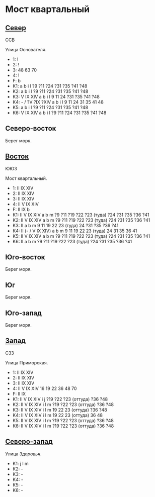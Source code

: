 # Мост квартальный

## [Север](./520145.md)

ССВ

Улица Основателя.

* 1:    !
* 2:    !
* 3:    48  63  70
* 4:    !
* F:    b
* K1:   a   b   i   l
        ?9  ?11 ?24 ?31 ?35 ?41 ?48
* K2:   a   b   i   l
        ?9  ?11 ?24 ?31 ?35 ?41 ?48
* K3:   V   IX  XIV
        a   b   i   l
        9   11  24  ?31 ?35 ?41 ?48
* K4:   -   /   ?V  ?IX ?XIV
        a   b   i   l
        9   11  24  31  35  41  48
* K5:   a   b   i   l
        ?9  ?11 ?24 ?31 ?35 ?41 ?48
* K6:   V   IX  XIV
        a   b   i   l
        ?9  ?11 ?24 ?31 ?35 ?41 ?48

## Северо-восток

Берег моря.

## [Восток](./530150.md)

ЮЮЗ

Мост квартальный.

* 1:    II  IX  XIV
* 2:    II  IX  XIV
* 3:    II  IX  XIV
* 4:    II  V   IX  XIV
* F:    II  IX  b
* K1:   II  V   IX  XIV
        a   b   m
        ?9  ?11 ?19 ?22 ?23 (туда)  ?24 ?31 ?35 ?36 ?41
* K2:   II  V   IX  XIV
        a   b   m
        ?9  ?11 ?19 ?22 ?23 (туда)  ?24 ?31 ?35 ?36 ?41
* K3:   II
        a   b   m
        9   11  19  22  23 (туда)   24  ?31 ?35 ?36 ?41
* K4:   II  (-  /   V   IX  XIV)
        a   b   m
        9   11  19  22  23 (туда)   24  31  35  36  41
* K5:   II  V   IX  XIV
        a   b   m
        ?9  ?11 ?19 ?22 ?23 (туда)  ?24 ?31 ?35 ?36 ?41
* K6:   II
        a   b   m
        ?9  ?11 ?19 ?22 ?23 (туда)  ?24 ?31 ?35 ?36 ?41

## Юго-восток

Берег моря.

## Юг

Берег моря.

## Юго-запад

Берег моря.

## [Запад](./505150.md)

СЗЗ

Улица Приморская.

* 1:    II  IX  XIV
* 2:    II  IX  XIV
* 3:    II  IX  XIV
* 4:    II  V   IX  XIV 16  19  22  36  48  70
* F:    II  IX
* K1:   II  V   IX  XIV
        i   j
        ?19 ?22 ?23 (оттуда)    ?36 ?48
* K2:   II  V   IX  XIV
        i   l   m
        ?19 ?22 ?23 (оттуда)    ?36 ?48
* K3:   II  V   IX  XIV
        i   l   m
        19  22  23 (оттуда)     ?36 ?48
* K4:   II  V   IX  XIV
        i   l   m
        19  22  23 (оттуда)     36  48
* K5:   II  V   IX  XIV
        i   l   m
        ?19 ?22 ?23 (оттуда)    ?36 ?48
* K6:   II  V   IX  XIV
        i   l   m
        ?19 ?22 ?23 (оттуда)    ?36 ?48

## [Северо-запад](./510145.md)

Улица *Здоровья*.

* K1:   j  l  m
* K2:   -
* K3:   -
* K4:   -
* K5:   -
* K6:   -
